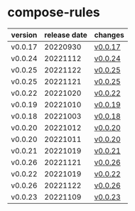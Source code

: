 # compose-rules	


|version|release date|changes|
|---|---|---|
|v0.0.17|20220930|[v0.0.17](./v0.0.17-20220930.md)|
|v0.0.24|20221112|[v0.0.24](./v0.0.24-20221112.md)|
|v0.0.25|20221122|[v0.0.25](./v0.0.25-20221122.md)|
|v0.0.25|20221121|[v0.0.25](./v0.0.25-20221121.md)|
|v0.0.22|20221020|[v0.0.22](./v0.0.22-20221020.md)|
|v0.0.19|20221010|[v0.0.19](./v0.0.19-20221010.md)|
|v0.0.18|20221003|[v0.0.18](./v0.0.18-20221003.md)|
|v0.0.20|20221012|[v0.0.20](./v0.0.20-20221012.md)|
|v0.0.20|20221011|[v0.0.20](./v0.0.20-20221011.md)|
|v0.0.21|20221019|[v0.0.21](./v0.0.21-20221019.md)|
|v0.0.26|20221121|[v0.0.26](./v0.0.26-20221121.md)|
|v0.0.22|20221019|[v0.0.22](./v0.0.22-20221019.md)|
|v0.0.26|20221122|[v0.0.26](./v0.0.26-20221122.md)|
|v0.0.23|20221109|[v0.0.23](./v0.0.23-20221109.md)|
